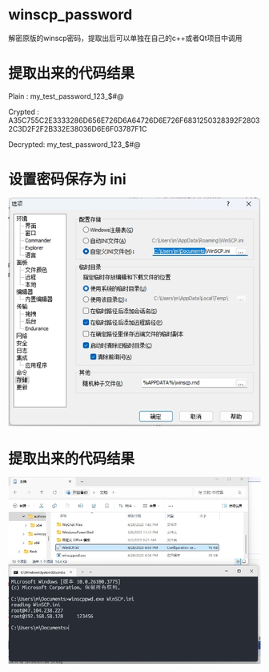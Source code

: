 # winscp_password
解密原版的winscp密码，提取出后可以单独在自己的c++或者Qt项目中调用

# 提取出来的代码结果
Plain   : my_test_password_123_$#@

Crypted : A35C755C2E3333286D656E726D6A64726D6E726F6831250328392F28032C3D2F2F2B332E38036D6E6F03787F1C

Decrypted: my_test_password_123_$#@

# 设置密码保存为 ini

![设置密码保存为ini](./setting.png)

# 提取出来的代码结果

![提取出来的代码结果](./cmd.png)
